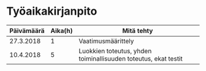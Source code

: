 # Työaikakirjanpito

Päivämäärä | Aika(h) | Mitä tehty
--- | --- | ---
27.3.2018| 1 | Vaatimusmäärittely
10.4.2018| 5 | Luokkien toteutus, yhden toiminallisuuden toteutus, ekat testit